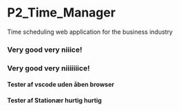 # P2_Time_Manager
Time scheduling web application for the business industry

### Very good very niiice!
### Very good very niiiiiiice!


#### Tester af vscode uden åben browser

#### Tester af Stationær hurtig hurtig